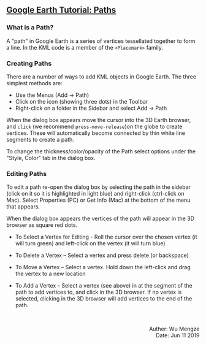 ## [Google Earth Tutorial: Paths](https://groups.google.com/forum/#!topic/gticommunity/bVMYEgPzlA0)

### What is a Path? 

A "path" in Google Earth is a series of vertices tessellated together to form a line. In the KML code is a member of the `<Placemark>` family. 

### Creating Paths 

There are a number of ways to add KML objects in Google Earth. The three simplest methods are:

- Use the Menus (Add -> Path) 
- Click on the icon (showing three dots) in the Toolbar 
- Right-click on a folder in the Sidebar and select Add -> Path 

When the dialog box appears move the cursor into the 3D Earth browser, and `click` (we recommend `press-move-release`)on the globe to create vertices. These will automatically become connected by thin white line segments to create a path. 

To change the thickness/color/opacity of the Path select options under the "Style, Color" tab in the dialog box. 

### Editing Paths 

To edit a path re-open the dialog box by selecting the path in the sidebar (click on it so it is highlighted in light blue) and right-click (ctrl-click on Mac). Select Properties (PC) or Get Info (Mac) at the bottom of the menu that appears.

When the dialog box appears the vertices of the path will appear in the 3D browser as square red dots.

- To Select a Vertex for Editing - Roll the cursor over the chosen vertex (it will turn green) and left-click on the vertex (it will turn blue)

- To Delete a Vertex – Select a vertex and press delete (or backspace)

- To Move a Vertex – Select a vertex. Hold down the left-click and drag the vertex to a new location

- To Add a Vertex – Select a vertex (see above) in at the segment of the path to add vertices to, and click in the 3D browser. If no vertex is selected, clicking in the 3D browser will add vertices to the end of the path.


<br>
<p align="right"> Auther: Wu Mengze<br>Date: Jun 11 2019</p>

